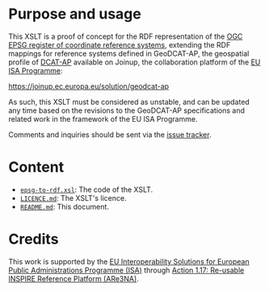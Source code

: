 # Purpose and usage

This XSLT is a proof of concept for the RDF representation of the [OGC EPSG register of coordinate reference systems](http://www.opengis.net/def/crs/EPSG/0/), extending the RDF mappings for reference systems defined in GeoDCAT-AP, the geospatial profile of [DCAT-AP](https://joinup.ec.europa.eu/node/63567/) available on Joinup, the collaboration platform of the [EU ISA Programme](http://ec.europa.eu/isa):

https://joinup.ec.europa.eu/solution/geodcat-ap

As such, this XSLT must be considered as unstable, and can be updated any time based on the revisions to the GeoDCAT-AP specifications and related work in the framework of the EU ISA Programme.

Comments and inquiries should be sent via the [issue tracker](https://github.com/SEMICeu/epsg-to-rdf/issues).

# Content

* [`epsg-to-rdf.xsl`](./epsg-to-rdf.xsl): The code of the XSLT.
* [`LICENCE.md`](./LICENCE.md): The XSLT's licence.
* [`README.md`](./README.md): This document.

#  Credits
  
This work is supported by the [EU Interoperability Solutions for European Public Administrations Programme (ISA)](http://ec.europa.eu/isa) through [Action 1.17: Re-usable INSPIRE Reference Platform (ARe3NA)](http://ec.europa.eu/isa/actions/01-trusted-information-exchange/1-17action_en.htm). 

